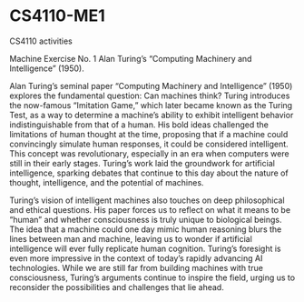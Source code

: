 # CS4110-ME1
CS4110 activities


Machine Exercise No. 1
Alan Turing’s “Computing Machinery and Intelligence” (1950).

Alan Turing’s seminal paper “Computing Machinery and Intelligence” (1950) explores the fundamental question: Can machines think? Turing introduces the now-famous “Imitation Game,” which later became known as the Turing Test, as a way to determine a machine’s ability to exhibit intelligent behavior indistinguishable from that of a human. His bold ideas challenged the limitations of human thought at the time, proposing that if a machine could convincingly simulate human responses, it could be considered intelligent. This concept was revolutionary, especially in an era when computers were still in their early stages. Turing’s work laid the groundwork for artificial intelligence, sparking debates that continue to this day about the nature of thought, intelligence, and the potential of machines.

Turing’s vision of intelligent machines also touches on deep philosophical and ethical questions. His paper forces us to reflect on what it means to be “human” and whether consciousness is truly unique to biological beings. The idea that a machine could one day mimic human reasoning blurs the lines between man and machine, leaving us to wonder if artificial intelligence will ever fully replicate human cognition. Turing’s foresight is even more impressive in the context of today’s rapidly advancing AI technologies. While we are still far from building machines with true consciousness, Turing’s arguments continue to inspire the field, urging us to reconsider the possibilities and challenges that lie ahead.
